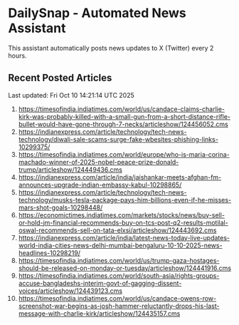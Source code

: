 # DailySnap - Automated News Assistant

This assistant automatically posts news updates to X (Twitter) every 2 hours.

## Recent Posted Articles

Last updated: Fri Oct 10 14:21:14 UTC 2025

1. https://timesofindia.indiatimes.com/world/us/candace-claims-charlie-kirk-was-probably-killed-with-a-small-gun-from-a-short-distance-rifle-bullet-would-have-gone-through-7-necks/articleshow/124456052.cms
2. https://indianexpress.com/article/technology/tech-news-technology/diwali-sale-scams-surge-fake-wbesites-phishing-links-10299375/
3. https://timesofindia.indiatimes.com/world/europe/who-is-maria-corina-machado-winner-of-2025-nobel-peace-prize-donald-trump/articleshow/124449436.cms
4. https://indianexpress.com/article/india/jaishankar-meets-afghan-fm-announces-upgrade-indian-embassy-kabul-10298865/
5. https://indianexpress.com/article/technology/tech-news-technology/musks-tesla-package-pays-him-billions-even-if-he-misses-mars-shot-goals-10298448/
6. https://economictimes.indiatimes.com/markets/stocks/news/buy-sell-or-hold-jm-financial-recommends-buy-on-tcs-post-q2-results-motilal-oswal-recommends-sell-on-tata-elxsi/articleshow/124443692.cms
7. https://indianexpress.com/article/india/latest-news-today-live-updates-world-india-cities-news-delhi-mumbai-bengaluru-10-10-2025-news-headlines-10298219/
8. https://timesofindia.indiatimes.com/world/us/trump-gaza-hostages-should-be-released-on-monday-or-tuesday/articleshow/124441916.cms
9. https://timesofindia.indiatimes.com/world/south-asia/rights-groups-accuse-bangladeshs-interim-govt-of-gagging-dissent-voices/articleshow/124439123.cms
10. https://timesofindia.indiatimes.com/world/us/candace-owens-row-screenshot-war-begins-as-josh-hammer-reluctantly-drops-his-last-message-with-charlie-kirk/articleshow/124435157.cms
